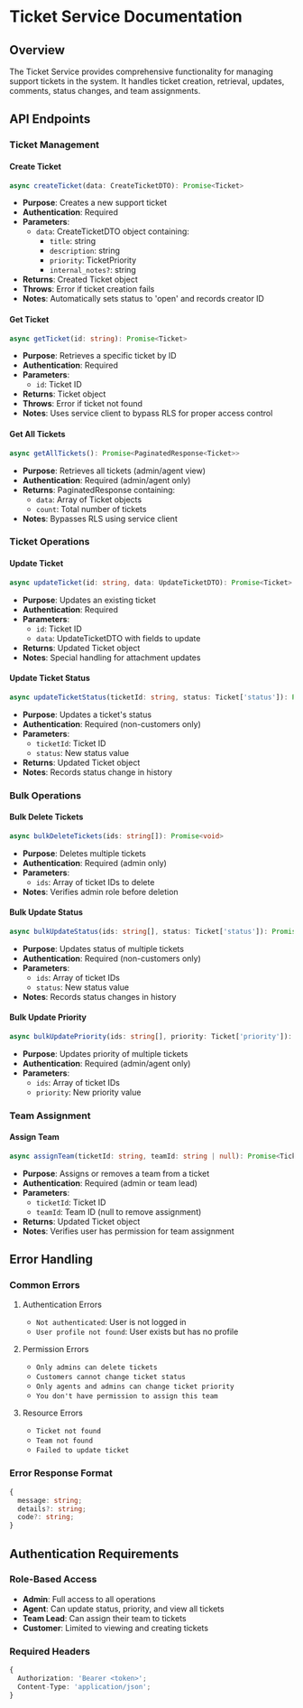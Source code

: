 # Ticket Service Documentation

## Overview
The Ticket Service provides comprehensive functionality for managing support tickets in the system. It handles ticket creation, retrieval, updates, comments, status changes, and team assignments.

## API Endpoints

### Ticket Management

#### Create Ticket
```typescript
async createTicket(data: CreateTicketDTO): Promise<Ticket>
```
- **Purpose**: Creates a new support ticket
- **Authentication**: Required
- **Parameters**:
  - `data`: CreateTicketDTO object containing:
    - `title`: string
    - `description`: string
    - `priority`: TicketPriority
    - `internal_notes?`: string
- **Returns**: Created Ticket object
- **Throws**: Error if ticket creation fails
- **Notes**: Automatically sets status to 'open' and records creator ID

#### Get Ticket
```typescript
async getTicket(id: string): Promise<Ticket>
```
- **Purpose**: Retrieves a specific ticket by ID
- **Authentication**: Required
- **Parameters**:
  - `id`: Ticket ID
- **Returns**: Ticket object
- **Throws**: Error if ticket not found
- **Notes**: Uses service client to bypass RLS for proper access control

#### Get All Tickets
```typescript
async getAllTickets(): Promise<PaginatedResponse<Ticket>>
```
- **Purpose**: Retrieves all tickets (admin/agent view)
- **Authentication**: Required (admin/agent only)
- **Returns**: PaginatedResponse containing:
  - `data`: Array of Ticket objects
  - `count`: Total number of tickets
- **Notes**: Bypasses RLS using service client

### Ticket Operations

#### Update Ticket
```typescript
async updateTicket(id: string, data: UpdateTicketDTO): Promise<Ticket>
```
- **Purpose**: Updates an existing ticket
- **Authentication**: Required
- **Parameters**:
  - `id`: Ticket ID
  - `data`: UpdateTicketDTO with fields to update
- **Returns**: Updated Ticket object
- **Notes**: Special handling for attachment updates

#### Update Ticket Status
```typescript
async updateTicketStatus(ticketId: string, status: Ticket['status']): Promise<Ticket>
```
- **Purpose**: Updates a ticket's status
- **Authentication**: Required (non-customers only)
- **Parameters**:
  - `ticketId`: Ticket ID
  - `status`: New status value
- **Returns**: Updated Ticket object
- **Notes**: Records status change in history

### Bulk Operations

#### Bulk Delete Tickets
```typescript
async bulkDeleteTickets(ids: string[]): Promise<void>
```
- **Purpose**: Deletes multiple tickets
- **Authentication**: Required (admin only)
- **Parameters**:
  - `ids`: Array of ticket IDs to delete
- **Notes**: Verifies admin role before deletion

#### Bulk Update Status
```typescript
async bulkUpdateStatus(ids: string[], status: Ticket['status']): Promise<void>
```
- **Purpose**: Updates status of multiple tickets
- **Authentication**: Required (non-customers only)
- **Parameters**:
  - `ids`: Array of ticket IDs
  - `status`: New status value
- **Notes**: Records status changes in history

#### Bulk Update Priority
```typescript
async bulkUpdatePriority(ids: string[], priority: Ticket['priority']): Promise<void>
```
- **Purpose**: Updates priority of multiple tickets
- **Authentication**: Required (admin/agent only)
- **Parameters**:
  - `ids`: Array of ticket IDs
  - `priority`: New priority value

### Team Assignment

#### Assign Team
```typescript
async assignTeam(ticketId: string, teamId: string | null): Promise<Ticket>
```
- **Purpose**: Assigns or removes a team from a ticket
- **Authentication**: Required (admin or team lead)
- **Parameters**:
  - `ticketId`: Ticket ID
  - `teamId`: Team ID (null to remove assignment)
- **Returns**: Updated Ticket object
- **Notes**: Verifies user has permission for team assignment

## Error Handling

### Common Errors
1. Authentication Errors
   - `Not authenticated`: User is not logged in
   - `User profile not found`: User exists but has no profile

2. Permission Errors
   - `Only admins can delete tickets`
   - `Customers cannot change ticket status`
   - `Only agents and admins can change ticket priority`
   - `You don't have permission to assign this team`

3. Resource Errors
   - `Ticket not found`
   - `Team not found`
   - `Failed to update ticket`

### Error Response Format
```typescript
{
  message: string;
  details?: string;
  code?: string;
}
```

## Authentication Requirements

### Role-Based Access
- **Admin**: Full access to all operations
- **Agent**: Can update status, priority, and view all tickets
- **Team Lead**: Can assign their team to tickets
- **Customer**: Limited to viewing and creating tickets

### Required Headers
```typescript
{
  Authorization: 'Bearer <token>';
  Content-Type: 'application/json';
}
``` 